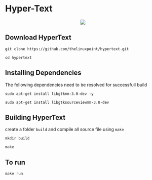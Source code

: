 # Hyper-Text
<div align="center">
    <img src="https://thelinuxpoint.github.io/hypertext.svg" />
</div>

## Download HyperText

```shell
git clone https://github.com/thelinuxpoint/hypertext.git

cd hypertext
```

## Installing Dependencies

The following dependencies need to be resolved for successfull build

```shell
sudo apt-get install libgtkmm-3.0-dev -y

sudo apt-get install libgtksourceviewmm-3.0-dev
```

## Building HyperText

create a folder `build` and compile all source file using `make`

```shell
mkdir build

make

```

## To run

```shell
make run
```

